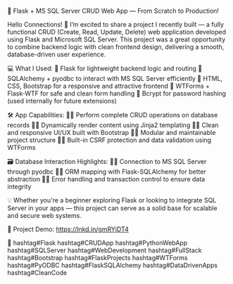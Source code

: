🚀 Flask + MS SQL Server CRUD Web App — From Scratch to Production!

Hello Connections! 👋
I’m excited to share a project I recently built — a fully functional CRUD (Create, Read, Update, Delete) web application developed using Flask and Microsoft SQL Server.
This project was a great opportunity to combine backend logic with clean frontend design, delivering a smooth, database-driven user experience.

💻 What I Used:
 🔹 Flask for lightweight backend logic and routing
 🔹 SQLAlchemy + pyodbc to interact with MS SQL Server efficiently
 🔹 HTML, CSS, Bootstrap for a responsive and attractive frontend
 🔹 WTForms + Flask-WTF for safe and clean form handling
 🔹 Bcrypt for password hashing (used internally for future extensions)

🛠 App Capabilities:
🧑‍💻 Perform complete CRUD operations on database records
🧑‍💻 Dynamically render content using Jinja2 templating
🧑‍💻 Clean and responsive UI/UX built with Bootstrap
🧑‍💻 Modular and maintainable project structure
🧑‍💻 Built-in CSRF protection and data validation using WTForms

🗃 Database Interaction Highlights:
🧑‍💻 Connection to MS SQL Server through pyodbc
🧑‍💻 ORM mapping with Flask-SQLAlchemy for better abstraction
🧑‍💻 Error handling and transaction control to ensure data integrity

💡 Whether you're a beginner exploring Flask or looking to integrate SQL Server in your apps — this project can serve as a solid base for scalable and secure web systems.

🔗 Project Demo:
https://lnkd.in/gmRYjDT4

🔖 hashtag#Flask hashtag#CRUDApp hashtag#PythonWebApp hashtag#SQLServer hashtag#WebDevelopment hashtag#FullStack hashtag#Bootstrap hashtag#FlaskProjects hashtag#WTForms hashtag#PyODBC hashtag#FlaskSQLAlchemy hashtag#DataDrivenApps hashtag#CleanCode
